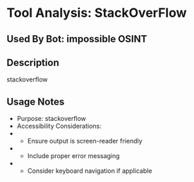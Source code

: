 # Tool Analysis: StackOverFlow

## Used By Bot: impossible OSINT

## Description
stackoverflow


## Usage Notes
- Purpose: stackoverflow
- Accessibility Considerations:
- - Ensure output is screen-reader friendly
- - Include proper error messaging
- - Consider keyboard navigation if applicable
